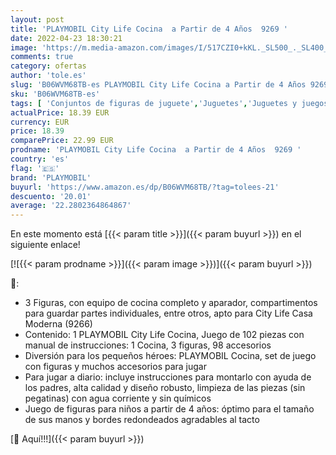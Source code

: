 ```yaml
---
layout: post
title: 'PLAYMOBIL City Life Cocina  a Partir de 4 Años  9269 '
date: 2022-04-23 18:30:21
image: 'https://m.media-amazon.com/images/I/517CZI0+kKL._SL500_._SL400_.jpg'
comments: true
category: ofertas
author: 'tole.es'
slug: 'B06WVM68TB-es PLAYMOBIL City Life Cocina a Partir de 4 Años 9269'
sku: 'B06WVM68TB-es'
tags: [ 'Conjuntos de figuras de juguete','Juguetes','Juguetes y juegos','Muñecos y figuras','playmobil','🇪🇸', ]
actualPrice: 18.39 EUR
currency: EUR
price: 18.39
comparePrice: 22.99 EUR
prodname: 'PLAYMOBIL City Life Cocina  a Partir de 4 Años  9269 '
country: 'es'
flag: '🇪🇸'
brand: 'PLAYMOBIL'
buyurl: 'https://www.amazon.es/dp/B06WVM68TB/?tag=tolees-21'
descuento: '20.01'
average: '22.2802364864867'
---
```


En este momento está [{{< param title >}}]({{< param buyurl >}}) en el siguiente enlace!

[![{{< param prodname >}}]({{< param image >}})]({{< param buyurl >}})

🔎:

- 3 Figuras, con equipo de cocina completo y aparador, compartimentos para guardar partes individuales, entre otros, apto para City Life Casa Moderna (9266)
- Contenido: 1 PLAYMOBIL City Life Cocina, Juego de 102 piezas con manual de instrucciones: 1 Cocina, 3 figuras, 98 accesorios
- Diversión para los pequeños héroes: PLAYMOBIL Cocina, set de juego con figuras y muchos accesorios para jugar
- Para jugar a diario: incluye instrucciones para montarlo con ayuda de los padres, alta calidad y diseño robusto, limpieza de las piezas (sin pegatinas) con agua corriente y sin químicos
- Juego de figuras para niños a partir de 4 años: óptimo para el tamaño de sus manos y bordes redondeados agradables al tacto

[🛒 Aquí!!!]({{< param buyurl >}})
